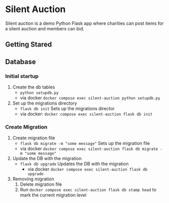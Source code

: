 # Silent Auction

Silent auction is a demo Python Flask app where charities can post items for a silent auction and members can bid.

## Getting Stared

## Database

### Initial startup
1. Create the db tables
    - `python setupdb.py`
    - via docker `docker compose exec silent-auction python setupdb.py`
1. Set up the migrations directory
    - `flask db init` Sets up the migrations director
    - via docker: `docker compose exec silent-auction flask db init`

### Create Migration
1. Create migration file
    - `flask db migrate -m "some message"` Sets up the migration file
    - via docker `docker compose exec silent-auction flask db migrate -m "some message"`
1. Update the DB with the migration
    - `flask db upgrade` Updates the DB with the migration
        - via docker `docker compose exec silent-auction flask db upgrade`
1. Removing migration
    1. Delete migration file
    1. Run `docker compose exec silent-auction flask db stamp head` to mark the current migration level